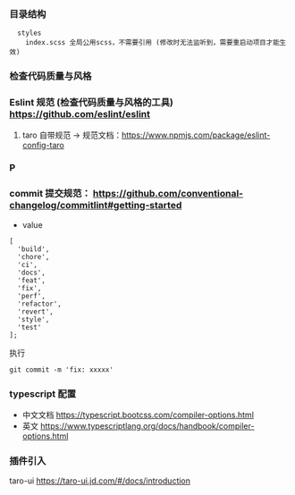 ### 目录结构

```
  styles
    index.scss 全局公用scss，不需要引用 (修改时无法监听到，需要重启动项目才能生效)
```

### 检查代码质量与风格

### Eslint 规范 (检查代码质量与风格的工具) https://github.com/eslint/eslint

1. taro 自带规范 -> 规范文档：https://www.npmjs.com/package/eslint-config-taro

### P

### commit 提交规范： https://github.com/conventional-changelog/commitlint#getting-started

- value

```
[
  'build',
  'chore',
  'ci',
  'docs',
  'feat',
  'fix',
  'perf',
  'refactor',
  'revert',
  'style',
  'test'
];
```

执行

```
git commit -m 'fix: xxxxx'
```

### typescript 配置

- 中文文档 https://typescript.bootcss.com/compiler-options.html
- 英文 https://www.typescriptlang.org/docs/handbook/compiler-options.html

### 插件引入

taro-ui https://taro-ui.jd.com/#/docs/introduction
